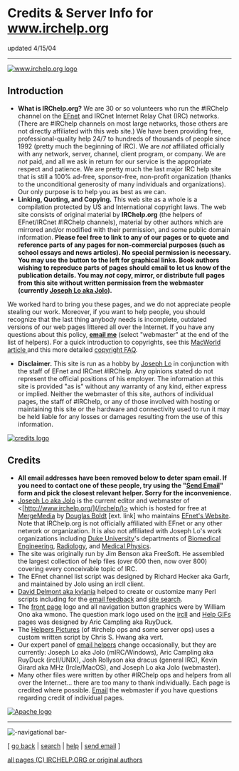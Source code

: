 # Credits & Server Info for www.irchelp.org

updated 4/15/04

* * *

[ ![www.irchelp.org
logo](/irchelp/Pix/wio_logo_small.gif)](http://www.irchelp.org/)

## Introduction

  * **What is IRChelp.org?** We are 30 or so volunteers who run the #IRChelp channel on the [EFnet](http://www.efnet.org) and IRCnet Internet Relay Chat (IRC) networks. (There are #IRChelp channels on most large networks, those others are not directly affiliated with this web site.) We have been providing free, professional-quality help 24/7 to hundreds of thousands of people since 1992 (pretty much the beginning of IRC). We are _not_ affiliated officially with any network, server, channel, client program, or company. We are _not_ paid, and all we ask in return for our service is the appropriate respect and patience. We are pretty much the last major IRC help site that is still a 100% ad-free, sponsor-free, non-profit organization (thanks to the unconditional generosity of many individuals and organizations). Our only purpose is to help you as best as we can. 
  * **Linking, Quoting, and Copying.** This web site as a whole is a compilation protected by US and International copyright laws. The web site consists of original material by **IRChelp.org** (the helpers of EFnet/IRCnet #IRChelp channels), material by other authors which are mirrored and/or modified with their permission, and some public domain information. **Please feel free to link to any of our pages or to quote and reference parts of any pages for non-commercial purposes (such as school essays and news articles). No special permission is necessary. You may use the button to the left for graphical links. Book authors wishing to reproduce parts of pages should email to let us know of the publication details. You may _not_ copy, mirror, or distribute full pages from this site without written permission from the webmaster (currently [Joseph Lo aka Jolo](http://deckard.duhs.duke.edu/~jyl/)).**

We worked hard to bring you these pages, and we do not appreciate people
stealing our work. Moreover, if you want to help people, you should recognize
that the last thing anybody needs is incomplete, outdated versions of our web
pages littered all over the Internet. If you have any questions about this
policy, **[email me](/irchelp/mail.cgi)** (select "webmaster" at the end of
the list of helpers). For a quick introduction to copyrights, see this
[MacWorld article ](http://macworld.zdnet.com/2000/07/create/copyright.html)
and this more detailed [copyright
FAQ](http://www.qucis.queensu.ca/FAQs/FAQaid/copyright.html).

  * **Disclaimer.** This site is run as a hobby by [Joseph Lo](http://deckard.duhs.duke.edu/~jyl/) in conjunction with the staff of EFnet and IRCnet #IRChelp. Any opinions stated do not represent the official positions of his employer. The information at this site is provided "as is" without any warranty of any kind, either express or implied. Neither the webmaster of this site, authors of individual pages, the staff of #IRChelp, or any of those involved with hosting or maintaining this site or the hardware and connectivity used to run it may be held liable for any losses or damages resulting from the use of this information.

[ ![credits logo](/irchelp/Pix/irchelp_logo.gif)](http://www.irchelp.org/)

## Credits

  * **All email addresses have been removed below to deter spam email. If you need to contact one of these people, try using the "[Send Email](/irchelp/mail.cgi)" form and pick the closest relevant helper. Sorry for the inconvenience.**
  * [Joseph Lo aka Jolo](http://deckard.duhs.duke.edu/~jyl/) is the current editor and webmaster of <[http://www.irchelp.org/](/irchelp/)> which is hosted for free at [MergeMedia](http://mergemedia.com/) by [Douglas Boldt](http://boldt.us/) [ext. link] who maintains [EFnet's Website](http://www.efnet.org/). Note that IRChelp.org is not officially affiliated with EFnet or any other network or organization. It is also not affiliated with Joseph Lo's work organizations including [Duke University](http://www.duke.edu)'s departments of [Biomedical Engineering](http://bme-www.mc.duke.edu/), [Radiology](http://www.radweb.mc.duke.edu/), and [Medical Physics](http://medicalphysics.duke.edu). 
  * The site was originally run by Jim Benson aka FreeSoft. He assembled the largest collection of help files (over 600 then, now over 800) covering every conceivable topic of IRC. 
  * The EFnet channel list script was designed by Richard Hecker aka Garfr, and maintained by Jolo using an ircII client. 
  * [David Delmont aka kylania](http://www.radiks.net/kylania/) helped to create or customize many Perl scripts including for the [email feedback](/irchelp/mail.cgi) and [site search](/irchelp/search_engine.cgi). 
  * The [front page](http://www.irchelp.org/) logo and all navigation button graphics were by William Ono aka wmono. The question mark logo used on the [ircII](/irchelp/ircii/) and [Help GIFs](/irchelp/helpgifs/) pages was designed by Aric Campling aka RuyDuck. 
  * The [Helpers Pictures](/irchelp/helpgifs/) (of #irchelp ops and some server ops) uses a custom written script by Chris S. Hwang aka vert. 
  * Our expert panel of [email helpers](/irchelp/mail.cgi) change occasionally, but they are currently: Joseph Lo aka Jolo (mIRC/Windows), Aric Campling aka RuyDuck (ircII/UNIX), Josh Rollyson aka dracus (general IRC), Kevin Girard aka MHz (Ircle/MacOS), and Joseph Lo aka Jolo (webmaster). 
  * Many other files were written by other #IRChelp ops and helpers from all over the Internet... there are too many to thank individually. Each page is credited where possible. [Email](mail.cgi) the webmaster if you have questions regarding credit of individual pages. 

[ ![Apache logo](/irchelp/Pix/apache_pb.gif)](http://www.apache.org/)

* * *

![-navigational bar-](/irchelp/Pix/ihnavbar.gif)

[ [go back](/irchelp/) | [search](/irchelp/search_engine.cgi) |
[help](/irchelp/help.html) | [send email](/irchelp/mail.cgi) ]

[all pages (C) IRCHELP.ORG or original authors](/irchelp/credit.html)

